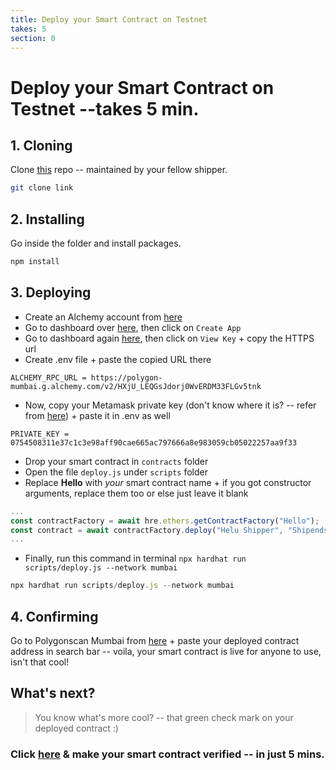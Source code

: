 ```yaml
---
title: Deploy your Smart Contract on Testnet
takes: 5
section: 0
---
```


# Deploy your Smart Contract on Testnet --takes 5 min.

## 1. Cloning

Clone [this](link) repo -- maintained by your fellow shipper.

```bash
git clone link
```

## 2. Installing

Go inside the folder and install packages.

```js
npm install
```

## 3. Deploying

-   Create an Alchemy account from [here](https://www.alchemy.com/)
-   Go to dashboard over [here](https://dashboard.alchemy.com/), then click on `Create App`
-   Go to dashboard again [here](https://dashboard.alchemy.com/), then click on `View Key` + copy the HTTPS url
-   Create .env file + paste the copied URL there

```
ALCHEMY_RPC_URL = https://polygon-mumbai.g.alchemy.com/v2/HXjU_LEQGsJdorj0WvERDM33FLGv5tnk
```

-   Now, copy your Metamask private key (don't know where it is? --
    refer from [here](https://metamask.zendesk.com/hc/en-us/articles/360015289632-How-to-export-an-account-s-private-key#:~:text=On%20the%20account%20page%2C%20click,click%20%E2%80%9CConfirm%E2%80%9D%20to%20proceed.)) + paste
    it in .env as well

```
PRIVATE_KEY = 0754508311e37c1c3e98aff90cae665ac797666a8e983059cb05022257aa9f33
```

-   Drop your smart contract in `contracts` folder
-   Open the file `deploy.js` under `scripts` folder
-   Replace **Hello** with _your_ smart contract name + if you got constructor arguments, replace them too or else
    just leave it blank

```js
...
const contractFactory = await hre.ethers.getContractFactory("Hello");
const contract = await contractFactory.deploy("Helu Shipper", "Shipends");
...
```

-   Finally, run this command in terminal `npx hardhat run scripts/deploy.js --network mumbai`

```js
npx hardhat run scripts/deploy.js --network mumbai
```

## 4. Confirming

Go to Polygonscan Mumbai from [here](https://mumbai.polygonscan.com/) + paste your deployed contract address in search bar --
voila, your smart contract is live for anyone to use, isn't that cool!

## What's next?

> You know what's more cool? -- that green check mark on your deployed contract :)

### Click [here](./verify_etherscan.md) & make your smart contract verified -- in just 5 mins.
